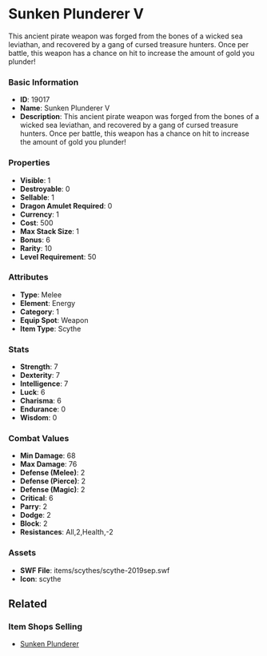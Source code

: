 # Sunken Plunderer V

This ancient pirate weapon was forged from the bones of a wicked sea leviathan, and recovered by a gang of cursed treasure hunters. Once per battle, this weapon has a chance on hit to increase the amount of gold you plunder!

### Basic Information

- **ID**: 19017
- **Name**: Sunken Plunderer V
- **Description**: This ancient pirate weapon was forged from the bones of a wicked sea leviathan, and recovered by a gang of cursed treasure hunters. Once per battle, this weapon has a chance on hit to increase the amount of gold you plunder!

### Properties

- **Visible**: 1
- **Destroyable**: 0
- **Sellable**: 1
- **Dragon Amulet Required**: 0
- **Currency**: 1
- **Cost**: 500
- **Max Stack Size**: 1
- **Bonus**: 6
- **Rarity**: 10
- **Level Requirement**: 50

### Attributes

- **Type**: Melee
- **Element**: Energy
- **Category**: 1
- **Equip Spot**: Weapon
- **Item Type**: Scythe

### Stats

- **Strength**: 7
- **Dexterity**: 7
- **Intelligence**: 7
- **Luck**: 6
- **Charisma**: 6
- **Endurance**: 0
- **Wisdom**: 0

### Combat Values

- **Min Damage**: 68
- **Max Damage**: 76
- **Defense (Melee)**: 2
- **Defense (Pierce)**: 2
- **Defense (Magic)**: 2
- **Critical**: 6
- **Parry**: 2
- **Dodge**: 2
- **Block**: 2
- **Resistances**: All,2,Health,-2

### Assets

- **SWF File**: items/scythes/scythe-2019sep.swf
- **Icon**: scythe

## Related

### Item Shops Selling

- [Sunken Plunderer](../item-shops/638-sunken-plunderer.md)

